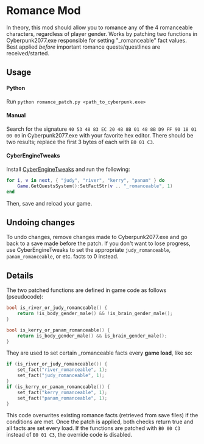 # Romance Mod
In theory, this mod should allow you to romance any of the 4 romanceable characters, regardless of player gender. Works by patching two functions in Cyberpunk2077.exe responsible for setting "\_romanceable" fact values. Best applied _before_ important romance quests/questlines are received/started.

## Usage

#### Python
Run `python romance_patch.py <path_to_cyberpunk.exe>`

#### Manual
Search for the signature `40 53 48 83 EC 20 48 8B 01 48 8B D9 FF 90 18 01 00 00` in Cyberpunk2077.exe with your favorite hex editor. There should be two results; replace the first 3 bytes of each with `B0 01 C3`.

#### CyberEngineTweaks
Install [CyberEngineTweaks](https://github.com/yamashi/CyberEngineTweaks) and run the following:

```lua
for i, v in next, { "judy", "river", "kerry", "panam" } do
    Game.GetQuestsSystem():SetFactStr(v .. "_romanceable", 1)
end
```

Then, save and reload your game.

## Undoing changes
To undo changes, remove changes made to Cyberpunk2077.exe and go back to a save made before the patch. If you don't want to lose progress, use CyberEngineTweaks to set the appropriate `judy_romanceable`, `panam_romanceable`, or etc. facts to 0 instead.

## Details

The two patched functions are defined in game code as follows (pseudocode):

```cpp
bool is_river_or_judy_romanceable() {
    return !is_body_gender_male() && !is_brain_gender_male();
}

bool is_kerry_or_panam_romanceable() {
    return is_body_gender_male() && is_brain_gender_male();
}
```

They are used to set certain _romanceable facts every **game load**, like so:

```cpp
if (is_river_or_judy_romanceable()) {
    set_fact("river_romanceable", 1);
    set_fact("judy_romanceable", 1);
}
if (is_kerry_or_panam_romanceable()) {
    set_fact("kerry_romanceable", 1);
    set_fact("panam_romanceable", 1);
}
```

This code overwrites existing romance facts (retrieved from save files) if the conditions are met. Once the patch is applied, both checks return true and all facts are set every load. If the functions are patched with `B0 00 C3` instead of `B0 01 C3`, the override code is disabled.